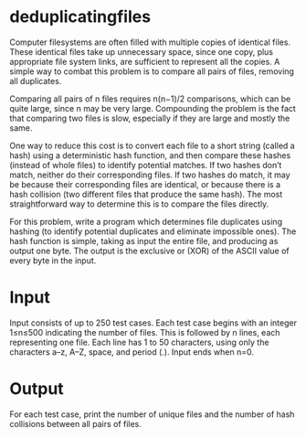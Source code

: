 # deduplicatingfiles
Computer filesystems are often filled with multiple copies of identical files. These identical files take up unnecessary space, since one copy, plus appropriate file system links, are sufficient to represent all the copies. A simple way to combat this problem is to compare all pairs of files, removing all duplicates.

Comparing all pairs of n files requires n(n−1)/2 comparisons, which can be quite large, since n may be very large. Compounding the problem is the fact that comparing two files is slow, especially if they are large and mostly the same.

One way to reduce this cost is to convert each file to a short string (called a hash) using a deterministic hash function, and then compare these hashes (instead of whole files) to identify potential matches. If two hashes don’t match, neither do their corresponding files. If two hashes do match, it may be because their corresponding files are identical, or because there is a hash collision (two different files that produce the same hash). The most straightforward way to determine this is to compare the files directly.

For this problem, write a program which determines file duplicates using hashing (to identify potential duplicates and eliminate impossible ones). The hash function is simple, taking as input the entire file, and producing as output one byte. The output is the exclusive or (XOR) of the ASCII value of every byte in the input.

# Input
Input consists of up to 250 test cases. Each test case begins with an integer 1≤n≤500 indicating the number of files. This is followed by n lines, each representing one file. Each line has 1 to 50 characters, using only the characters a–z, A–Z, space, and period (.). Input ends when n=0.

# Output
For each test case, print the number of unique files and the number of hash collisions between all pairs of files.
